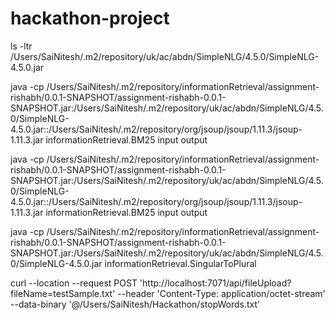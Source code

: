 # hackathon-project



ls -ltr /Users/SaiNitesh/.m2/repository/uk/ac/abdn/SimpleNLG/4.5.0/SimpleNLG-4.5.0.jar


java -cp /Users/SaiNitesh/.m2/repository/informationRetrieval/assignment-rishabh/0.0.1-SNAPSHOT/assignment-rishabh-0.0.1-SNAPSHOT.jar:/Users/SaiNitesh/.m2/repository/uk/ac/abdn/SimpleNLG/4.5.0/SimpleNLG-4.5.0.jar::/Users/SaiNitesh/.m2/repository/org/jsoup/jsoup/1.11.3/jsoup-1.11.3.jar informationRetrieval.BM25 input output

java -cp /Users/SaiNitesh/.m2/repository/informationRetrieval/assignment-rishabh/0.0.1-SNAPSHOT/assignment-rishabh-0.0.1-SNAPSHOT.jar:/Users/SaiNitesh/.m2/repository/uk/ac/abdn/SimpleNLG/4.5.0/SimpleNLG-4.5.0.jar::/Users/SaiNitesh/.m2/repository/org/jsoup/jsoup/1.11.3/jsoup-1.11.3.jar informationRetrieval.BM25 input output



java -cp /Users/SaiNitesh/.m2/repository/informationRetrieval/assignment-rishabh/0.0.1-SNAPSHOT/assignment-rishabh-0.0.1-SNAPSHOT.jar:/Users/SaiNitesh/.m2/repository/uk/ac/abdn/SimpleNLG/4.5.0/SimpleNLG-4.5.0.jar informationRetrieval.SingularToPlural



curl --location --request POST 'http://localhost:7071/api/fileUpload?fileName=testSample.txt' --header 'Content-Type: application/octet-stream' --data-binary '@/Users/SaiNitesh/Hackathon/stopWords.txt'